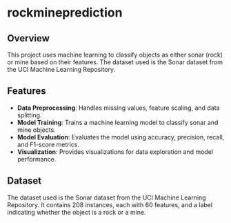 # rockmineprediction

## Overview
This project uses machine learning to classify objects as either sonar (rock) or mine based on their features. The dataset used is the Sonar dataset from the UCI Machine Learning Repository.

## Features
- **Data Preprocessing**: Handles missing values, feature scaling, and data splitting.
- **Model Training**: Trains a machine learning model to classify sonar and mine objects.
- **Model Evaluation**: Evaluates the model using accuracy, precision, recall, and F1-score metrics.
- **Visualization**: Provides visualizations for data exploration and model performance.

## Dataset
The dataset used is the Sonar dataset from the UCI Machine Learning Repository. It contains 208 instances, each with 60 features, and a label indicating whether the object is a rock or a mine.

